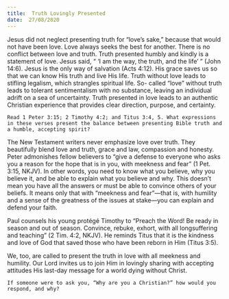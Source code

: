 ```yaml
---
title:  Truth Lovingly Presented
date:  27/08/2020
---
```


Jesus did not neglect presenting truth for “love’s sake,” because that would not have been love. Love always seeks the best for another. There is no conflict between love and truth. Truth presented humbly and kindly is a statement of love. Jesus said, “ ‘I am the way, the truth, and the life’ ” (John 14:6). Jesus is the only way of salvation (Acts 4:12). His grace saves us so that we can know His truth and live His life. Truth without love leads to stifling legalism, which strangles spiritual life. So- called “love” without truth leads to tolerant sentimentalism with no substance, leaving an individual adrift on a sea of uncertainty. Truth presented in love leads to an authentic Christian experience that provides clear direction, purpose, and certainty.

`Read 1 Peter 3:15; 2 Timothy 4:2; and Titus 3:4, 5. What expressions in these verses present the balance between presenting Bible truth and a humble, accepting spirit?`

The New Testament writers never emphasize love over truth. They beautifully blend love and truth, grace and law, compassion and honesty. Peter admonishes fellow believers to “give a defense to everyone who asks you a reason for the hope that is in you, with meekness and fear” (1 Pet. 3:15, NKJV). In other words, you need to know what you believe, why you believe it, and be able to explain what you believe and why. This doesn’t mean you have all the answers or must be able to convince others of your beliefs. It means only that with “meekness and fear”—that is, with humility and a sense of the greatness of the issues at stake—you can explain and defend your faith.

Paul counsels his young protégé Timothy to “Preach the Word! Be ready in season and out of season. Convince, rebuke, exhort, with all longsuffering and teaching” (2 Tim. 4:2, NKJV). He reminds Titus that it is the kindness and love of God that saved those who have been reborn in Him (Titus 3:5).

We, too, are called to present the truth in love with all meekness and humility. Our Lord invites us to join Him in lovingly sharing with accepting attitudes His last-day message for a world dying without Christ.

`If someone were to ask you, “Why are you a Christian?” how would you respond, and why?`
